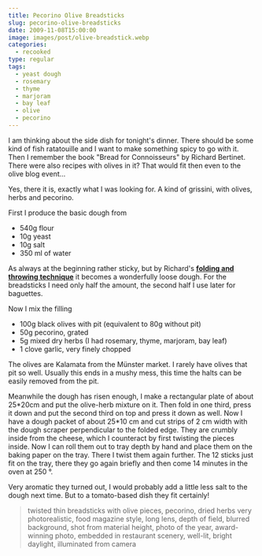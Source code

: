 ```yaml
---
title: Pecorino Olive Breadsticks
slug: pecorino-olive-breadsticks
date: 2009-11-08T15:00:00
image: images/post/olive-breadstick.webp
categories: 
  - recooked
type: regular
tags: 
  - yeast dough
  - rosemary
  - thyme
  - marjoram
  - bay leaf
  - olive
  - pecorino
---
```


I am thinking about the side dish for tonight's dinner. There should be some kind of fish ratatouille and I want to make something spicy to go with it. Then I remember the book "Bread for Connoisseurs" by Richard Bertinet. There were also recipes with olives in it? That would fit then even to the olive blog event...

Yes, there it is, exactly what I was looking for. A kind of grissini, with olives, herbs and pecorino.

First I produce the basic dough from

* 540g flour
* 10g yeast
* 10g salt
* 350 ml of water

As always at the beginning rather sticky, but by Richard's **[folding and throwing technique](https://www.youtube.com/watch?v=sOjSp5_YiF0)** it becomes a wonderfully loose dough. For the breadsticks I need only half the amount, the second half I use later for baguettes.

Now I mix the filling

* 100g black olives with pit (equivalent to 80g without pit) 
* 50g pecorino, grated 
* 5g mixed dry herbs (I had rosemary, thyme, marjoram, bay leaf) 
* 1 clove garlic, very finely chopped

The olives are Kalamata from the Münster market. I rarely have olives that pit so well. Usually this ends in a mushy mess, this time the halts can be easily removed from the pit.

Meanwhile the dough has risen enough, I make a rectangular plate of about 25\*20cm and put the olive-herb mixture on it. Then fold in one third, press it down and put the second third on top and press it down as well. Now I have a dough packet of about 25\*10 cm and cut strips of 2 cm width with the dough scraper perpendicular to the folded edge. They are crumbly inside from the cheese, which I counteract by first twisting the pieces inside. Now I can roll them out to tray depth by hand and place them on the baking paper on the tray. There I twist them again further. The 12 sticks just fit on the tray, there they go again briefly and then come 14 minutes in the oven at 250 °.

Very aromatic they turned out, I would probably add a little less salt to the dough next time. But to a tomato-based dish they fit certainly!

> twisted thin breadsticks with olive pieces, pecorino, dried herbs very photorealistic, food magazine style, long lens, depth of field, blurred background, shot from material height, photo of the year, award-winning photo, embedded in restaurant scenery, well-lit, bright daylight, illuminated from camera

